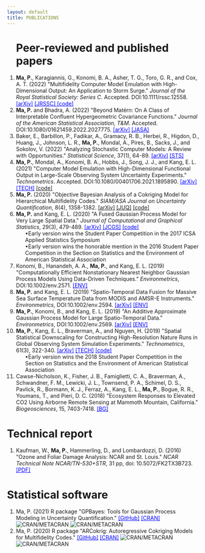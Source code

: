 ```yaml
---
layout: default
title: PUBLICATIONS
---
```



<ol start="1">
  



<!-- <h1>Submitted papers </h1> -->




  






<h1>Peer-reviewed and published papers </h1> 

<li> <b> Ma, P.</b>, Karagiannis, G., Konomi, B. A., Asher, T. G., Toro, G. R., and Cox, A. T. (2022) "Multifidelity Computer Model Emulation with High-Dimensional Output: An Application to Storm Surge." <em>Journal of the Royal Statistical Society: Series C</em>. Accepted. DOI:10.1111/rssc.12558. <a href="https://arxiv.org/abs/1909.01836" target="blank" style="color:blue;">[arXiv]</a> <a href="https:/doi.org/10.1111/rssc.12558" target="blank" style="color:blue;">[JRSSC] </a> <a href="https://github.com/pulongma/PPCokriging" target="blank" style="color:blue;">[code]</a>
</li> 
  
<li> <b> Ma, P.</b> and Bhadra, A. (2022) "Beyond Mat&eacute;rn: On A Class of Interpretable Confluent Hypergeometric Covariance Functions." <em>Journal of the American Statistical Association, T&M</em>. Accepted. DOI:10.1080/01621459.2022.2027775. <a href="https://arxiv.org/abs/1911.05865" target="blank" style="color:blue;">[arXiv]</a> <a href="https://doi.org/10.1080/01621459.2022.2027775" target="blank" style="color:blue;">[JASA]</a>
</li>
  
<li>
  Baker, E., Barbillon, P., Fadikar, A., Gramacy, R. B., Herbei, R., Higdon, D., Huang, J., Johnson, L. R., <b>Ma, P.</b>, Mondal, A., Pires, B., Sacks, J., and Sokolov, V. (2022) "Analyzing Stochastic Computer Models: A Review with Opportunities." <em>Statistical Science</em>, 37(1), 64-89. <a href="https://arxiv.org/abs/2002.01321" target="blank" style="color:blue;">[arXiv]</a> <a href="https://doi.org/10.1214/21-STS822" target="blank" style="color:blue;">[STS]</a>
</li>

<li> 
  <b> Ma, P.</b>, Mondal, A., Konomi, B. A., Hobbs, J., Song, J. J., and Kang, E. L. (2021) "Computer Model Emulation with High-Dimensional Functional Output in Large-Scale Observing System Uncertainty Experiments." <em>Technometrics</em>. Accepted. DOI:10.1080/00401706.2021.1895890. <a href="https://arxiv.org/abs/1911.09274" target="blank" style="color:blue;">[arXiv]</a> <a href="https://doi.org/10.1080/00401706.2021.1895890" target="blank" style="color:blue;">[TECH]</a> <a href="https://github.com/pulongma/Computer-Model-Emulation-with-High-Dimensional-Functional-Output-in-Large-Scale-Observing-System-Unc" target="blank" >[code]</a>
</li> 

<li> <b> Ma, P.</b> (2020) "Objective Bayesian Analysis of a Cokriging Model for Hierarchical Multifidelity Codes." <em>SIAM/ASA Journal on Uncertainty Quantification</em>, 8(4), 1358-1382. <a href="https://arxiv.org/abs/1910.10225" target="blank" >[arXiv]</a> <a href="https://doi.org/10.1137/19M1289893" target="blank" >[JUQ]</a> <a href="https://github.com/pulongma/OBayesARCokrig" target="blank" >[code]</a>
</li>

<li> <b>Ma, P.</b> and Kang, E. L. (2020) "A Fused Gaussian Process Model for Very Large Spatial Data." <em>Journal of Computational and Graphical Statistics</em>, 29(3), 479-489. <a href="https://arxiv.org/abs/1702.08797" target="blank" style="color:blue;">[arXiv]</a> <a href="https://doi.org/10.1080/10618600.2019.1704293" target="blank" style="color:blue;">[JCGS]</a> <a href="https://github.com/pulongma/FGPmodeling" target="blank" style="color:blue;">[code]</a>
  <ul>&bull;Early version wins the Student Paper Competition in the 2017 ICSA Applied Statistics Symposium</ul>
  <ul>&bull;Early version wins the honorable mention in the 2016 Student Paper Competition in the Section on Statistics and the Environment of American Statistical Association</ul>
</li>


<li> Konomi, B., Hanandeh, A. A., <b>Ma, P.</b>, and Kang, E. L. (2019) "Computationally Efficient Nonstationary Nearest Neighbor Gaussian Process Models Using Data-Driven Techniques." <em>Environmetrics</em>, DOI:10.1002/env.2571. <a href="https://doi.org/10.1002/env.2571" target="blank" style="color:blue;">[ENV]</a>
</li>


<li> <b>Ma, P.</b> and Kang, E. L. (2019) "Spatio-Temporal Data Fusion for Massive Sea Surface Temperature Data from MODIS and AMSR-E Instruments." <em>Environmetrics</em>, DOI:10.1002/env.2594. <a href="https://arxiv.org/abs/1809.04389" target="blank" style="color:blue;">[arXiv]</a> <a href="https://doi.org/10.1002/env.2594" target="blank" style="color:blue;">[ENV]</a> 
</li>

<li> <b>Ma, P.</b>, Konomi, B., and Kang, E. L. (2019) "An Additive Approximate Gaussian Process Model for Large Spatio-Temporal Data." <em>Environmetrics</em>, DOI:10.1002/env.2569. <a href="https://arxiv.org/abs/1801.00319" target="blank" style="color:blue;">[arXiv]</a> <a href="https://doi.org/10.1002/env.2569" target="blank" style="color:blue;">[ENV]</a>
</li>

<li> <b>Ma, P.</b>, Kang, E. L., Braverman, A., and Nguyen, H. (2019) "Spatial Statistical Downscaling for Constructing High-Resolution Nature Runs in Global Observing System Simulation Experiments." <em>Technometrics</em>, 61(3), 322-340. <a href="https://arxiv.org/abs/1711.00484" target="blank" style="color:blue;">[arXiv]</a> <a href="https://doi.org/10.1080/00401706.2018.1524791" target="blank" style="color:blue;">[TECH]</a> <a href="https://github.com/pulongma/SpatialDownscaling" target="blank" style="color:blue;">[code]</a>
  <ul>&bull;Early version wins the 2018 Student Paper Competition in the Section on Statistics and the Environment of American Statistical Association</ul>
</li>


<li> Cawse-Nicholson, K., Fisher, J. B., Famiglietti, C. A., Braverman, A., Schwandner, F. M., Lewicki, J. L., Townsend, P. A., Schimel, D. S., Pavlick, R., Bormann, K. J., Ferraz, A., Kang, E. L., <b>Ma, P.</b>, Bogue, R. R., Youmans, T., and Pieri, D. C. (2018) "Ecosystem Responses to Elevated CO2 Using Airborne Remote Sensing at Mammoth Mountain, California." <em>Biogeosciences</em>, 15, 7403-7418. <a href="https://doi.org/10.5194/bg-2018-73" target="blank" style="color:blue;">[BG]</a>
</li>
</ol>



<h1>Technical report </h1>
<ol start="1">
<li> Kaufman, W., <b>Ma, P.</b>, Hammerling, D., and Lombardozzi, D. (2016) "Ozone and Foliar Damage Analysis: NCAR and St. Louis." <em>NCAR Technical Note NCAR/TN-530+STR</em>, 31 pp, doi: 10.5072/FK2TX3B723.  <a href="http://dx.doi.org/10.5065/D6WH2NCQ" target="blank" style="color:blue;">[PDF]</a>
</li>

</ol>

<h1>Statistical software</h1>
<ol start="1">
<li> Ma, P. (2021) R package "GPBayes: Tools for Gaussian Process Modeling in Uncertainty Quantification." <a href="https://github.com/pulongma/GPBayes" target="blank" style="color:blue;">[GitHub]</a> <a href="https://CRAN.R-project.org/package=GPBayes" target="blank" style="color:blue;">[CRAN]</a> <img alt="CRAN/METACRAN" src="https://cranlogs.r-pkg.org/badges/GPBayes?color=brightgreen"> <img alt="CRAN/METACRAN" src="https://cranlogs.r-pkg.org/badges/grand-total/GPBayes?color=brightgreen"> 
</li>
<li> Ma, P. (2020) R package "ARCokrig: Autoregressive Cokriging Models for Multifidelity Codes." <a href="https://github.com/pulongma/ARCokrig" target="blank" style="color:blue;">[GitHub]</a> <a href="https://CRAN.R-project.org/package=ARCokrig" target="blank" style="color:blue;">[CRAN]</a>  <img alt="CRAN/METACRAN" src="https://cranlogs.r-pkg.org/badges/ARCokrig?color=brightgreen"> <img alt="CRAN/METACRAN" src="https://cranlogs.r-pkg.org/badges/grand-total/ARCokrig?color=brightgreen"> 
</li>
  

 
</ol>
